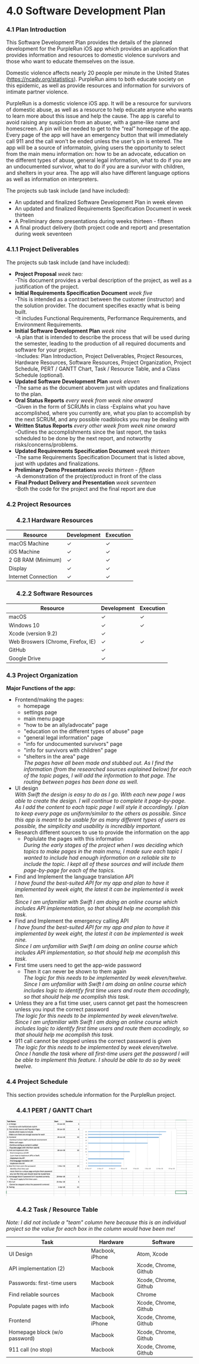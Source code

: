 # 4.0 Software Development Plan
  
### 4.1   Plan Introduction  
This Software Development Plan provides the details of the planned development for the PurpleRun iOS app which provides an application that provides information and resources to domestic violence survivors and those who want to educate themselves on the issue.  
  
Domestic violence affects nearly 20 people per minute in the United States (https://ncadv.org/statistics). PurpleRun aims to both educate society on this epidemic, as well as provide resources and information for survivors of intimate partner violence.  
  
PurpleRun is a domestic violence iOS app. It will be a resource for survivors of domestic abuse, as well as a resource to help educate anyone who wants to learn more about this issue and help the cause. The app is careful to avoid raising any suspicion from an abuser, with a game-like name and homescreen. A pin will be needed to get to the “real” homepage of the app. Every page of the app will have an emergency button that will immediately call 911 and the call won't be ended unless the user’s pin is entered. The app will be a source of informatoin, giving users the opportunity to select from the main menu information on: how to be an advocate, education on the different types of abuse, general legal information, what to do if you are an undocumented survivor, what to do if you are a survivor with children, and shelters in your area. The app will also have different language options as well as information on interpreters.   
  
The projects sub task include (and have included):  
* An updated and finalized Software Development Plan in week eleven  
* An updated and finalized Requirements Specification Document in week thirteen  
* A Preliminary demo presentations during weeks thirteen - fifteen  
* A final product delivery (both project code and report) and presentation during week seventeen  
  
### 4.1.1 Project Deliverables  
The projects sub task include (and have included):  
* **Project Proposal** *week two:*  
    -This document provides a verbal description of the project, as well as a justification of the project. 
* **Initial Requirements Specification Document** *week five*  
    -This is intended as a contract between the customer (instructor) and the solution provider. The document specifies exactly what is being built.   
    -It includes Functional Requirements, Performance Requirements, and Environment Requirements.    
* **Initial Software Development Plan** *week nine*  
    -A plan that is intended to describe the process that will be used during the semester, leading to the production of all required documents and software for your project.  
    -Includes: Plan Introduction, Project Deliverables, Project Resources, Hardware Resources, Software Resources, Project Organization, Project Schedule, PERT / GANTT Chart, Task / Resource Table, and a Class Schedule (optional).
* **Updated Software Development Plan** *week eleven*  
    -The same as the document abovem just with updates and finalizations to the plan. 
* **Oral Status Reports** *every week from week nine onward*  
    -Given in the form of SCRUMs in class
    -Explains what you have accomplished, where you currently are, what you plan to accomplish by the next SCRUM, and any possible roadblocks you may be dealing with 
* **Written Status Reports** *every other week from week nine onward*  
    -Outlines the accomplishments since the last report, the tasks scheduled to be done by the next report, and notworthy risks/concerns/problems. 
* **Updated Requirements Specification Document** *week thirteen*  
    -The same Requirements Specification Document that is listed above, just with updates and finalizations. 
* **Preliminary Demo Presentations** *weeks thirteen - fifteen*  
    -A demonstration of the project/product in front of the class 
* **Final Product Delivery and Presentation** *week seventeen*  
    -Both the code for the project and the final report are due  
    
### 4.2   Project Resources  
### &nbsp;&nbsp;&nbsp;&nbsp;&nbsp;&nbsp; 4.2.1 Hardware Resources  
  Resource               | Development   | Execution
  ------------------     | ------------- | -----------
  macOS Machine          | ✓             | ✓
  iOS Machine            | ✓             | ✓
  2 GB RAM (Minimum)     | ✓             | ✓
  Display                | ✓             | ✓
  Internet Connection    | ✓             | ✓

### &nbsp;&nbsp;&nbsp;&nbsp;&nbsp;&nbsp; 4.2.2 Software Resources  
  Resource                                 | Development   | Execution
  ---------------------------------------- | ------------- | ---------
  macOS                                    | ✓             | ✓
  Windows 10                               | ✓             | ✓
  Xcode (version 9.2)                      | ✓             |  
  Web Broswers (Chrome, Firefox, IE)       | ✓             | ✓
  GitHub                                   | ✓             |
  Google Drive                             | ✓             |  
  
### 4.3   Project Organization  
**Major Functions of the app:**    
* Frontend/making the pages:  
    * homepage  
    * settings page  
    * main menu page  
    * "how to be an ally/advocate" page
    * "education on the different types of abuse" page  
    * "general legal information" page  
    * "info for undocumented survivors" page 
    * "info for survivors with children" page  
    * "shelters in the area" page    
*The pages have all been made and stubbed out. As I find the information (from the researched sources explained below) for each of the topic pages, I will add the information to that page. The routing between pages has been done as well.* 
* UI design  
    *With Swift the design is easy to do as I go. With each new page I was able to create the design. I will continue to complete it page-by-page.*  
    *As I add the content to each topic page I will style it accordingly. I plan to keep every page as uniform/similar to the others as possible. Since this app is meant to be usable for as many different types of users as possible, the simplicity and usability is incredibly important.*
* Research different sources to use to provide the information on the app  
    * Poplulate the pages with this information  
    *During the early stages of the project when I was deciding which topics to make pages in the main menu, I made sure each topic I wanted to include had enough information on a reliable site to include the topic. I kept all of these sources and will include them page-by-page for each of the topics.* 
* Find and Implement the language translation API  
*I have found the best-suited API for my app and plan to have it implemented by week eight, the latest it can be implemented is week ten.*  
*Since I am unfamiliar with Swift I am doing an online course which includes API implementation, so that should help me acomplish this task.*
* Find and Implement the emergency calling API  
*I have found the best-suited API for my app and plan to have it implemented by week eight, the latest it can be implemented is week nine.*  
*Since I am unfamiliar with Swift I am doing an online course which includes API implementation, so that should help me acomplish this task.*
* First time users need to get the app-wide password  
    * Then it can never be shown to them again  
*The logic for this needs to be implemented by week eleven/twelve.*  
*Since I am unfamiliar with Swift I am doing an online course which includes logic to identify first time users and route them accodingly, so that should help me acomplish this task.*
* Unless they are a fist time user, users cannot get past the homescreen unless you input the correct password  
*The logic for this needs to be implemented by week eleven/twelve.*  
*Since I am unfamiliar with Swift I am doing an online course which includes logic to identify first time users and route them accodingly, so that should help me acomplish this task.*
* 911 call cannot be stopped unless the correct password is given  
*The logic for this needs to be implemented by week eleven/twelve.*  
*Once I handle the task where all first-time users get the password I will be able to implement this feature. I should be able to do so by week twelve.*

### 4.4   Project Schedule  
This section provides schedule information for the PurpleRun project.  
### &nbsp;&nbsp;&nbsp;&nbsp;&nbsp;&nbsp; 4.4.1 PERT / GANTT Chart  

![Gant chart](https://github.com/mackenzieTjogas/PurpleRun/blob/master/SDF/GANTTchart.png "GANTT Chart")

### &nbsp;&nbsp;&nbsp;&nbsp;&nbsp;&nbsp; 4.4.2 Task / Resource Table  
*Note: I did not include a "team" column here because this is an individual project so the value for each box in the column would have been me!*  
  
  Task                           | Hardware        | Software
  ------------------------------ | -------------   | -----------
  UI Design                      | Macbook, iPhone | Atom, Xcode
  API implementation (2)         | Macbook         | Xcode, Chrome, Github
  Passwords: first-time users    | Macbook         | Xcode, Chrome, Github
  Find reliable sources          | Macbook         | Chrome
  Populate pages with info       | Macbook         | Xcode, Chrome, Github
  Frontend                       | Macbook, iPhone | Xcode, Chrome, Github
  Homepage   block (w/o password)| Macbook         | Xcode, Chrome, Github
  911 call (no stop)             | Macbook         | Xcode, Chrome, Github

